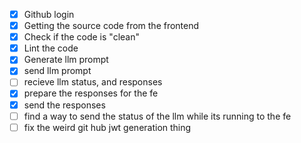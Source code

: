 - [x] Github login
- [x] Getting the source code from the frontend
- [x] Check if the code is "clean"
- [x] Lint the code
- [x] Generate llm prompt
- [x] send llm prompt
- [ ] recieve llm status, and responses
- [x] prepare the responses for the fe
- [x] send the responses
- [ ] find a way to send the status of the llm while its running to the fe
- [ ] fix the weird git hub jwt generation thing